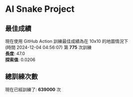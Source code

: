 
# AI Snake Project

## **最佳成績**










































現在使用 GitHub Action 訓練最佳成績為在 10x10 的地圖情況下  
(時間 2024-12-04 04:56:07) 第 **775** 次訓練  
**長度**: 47.0  
**探索值**: 0.0206





















































































## 總訓練次數
現在已經訓練了: **639000** 次

